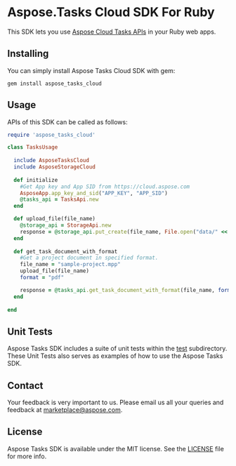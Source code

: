 # Aspose.Tasks Cloud SDK For Ruby
This SDK lets you use [Aspose Cloud Tasks APIs](http://www.aspose.com/cloud/project-management-api.aspx) in your Ruby web apps.

## Installing
You can simply install Aspose Tasks Cloud SDK with gem:

`gem install aspose_tasks_cloud`

## Usage
APIs of this SDK can be called as follows:

```ruby
require 'aspose_tasks_cloud'

class TasksUsage
  
  include AsposeTasksCloud
  include AsposeStorageCloud
	
  def initialize
    #Get App key and App SID from https://cloud.aspose.com
    AsposeApp.app_key_and_sid("APP_KEY", "APP_SID")
    @tasks_api = TasksApi.new  
  end

  def upload_file(file_name)
    @storage_api = StorageApi.new
    response = @storage_api.put_create(file_name, File.open("data/" << file_name,"r") { |io| io.read } )
  end
  
  def get_task_document_with_format
    #Get a project document in specified format.
    file_name = "sample-project.mpp"
    upload_file(file_name)
    format = "pdf"

    response = @tasks_api.get_task_document_with_format(file_name, format)
  end
  
end
```
## Unit Tests
Aspose Tasks SDK includes a suite of unit tests within the [test]() subdirectory. These Unit Tests also serves as examples of how to use the Aspose Tasks SDK.

## Contact
Your feedback is very important to us. Please email us all your queries and feedback at marketplace@aspose.com.

## License
Aspose Tasks SDK is available under the MIT license. See the [LICENSE]() file for more info.